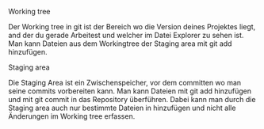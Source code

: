 Working tree

Der Working tree in git ist der Bereich wo die Version deines Projektes liegt, and der du gerade Arbeitest und welcher im Datei Explorer zu sehen ist. Man kann Dateien aus dem Workingtree der Staging area mit git add hinzufügen.

Staging area

Die Staging Area ist ein Zwischenspeicher, vor dem committen wo man seine commits vorbereiten kann. Man kann Dateien mit git add hinzufügen und mit git commit in das Repository überführen. Dabei kann man durch die Staging area auch nur bestimmte Dateien in hinzufügen und nicht alle Änderungen im Working tree erfassen.  
